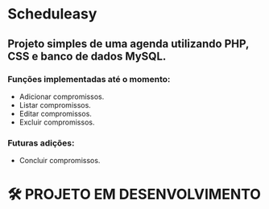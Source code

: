 # Scheduleasy
## Projeto simples de uma agenda  utilizando PHP, CSS e banco de dados MySQL.

### Funções implementadas até o momento:

 * Adicionar compromissos.
 * Listar compromissos.
 * Editar compromissos.
 * Excluir compromissos.

### Futuras adições:

 * Concluir compromissos.


# 🛠 PROJETO EM DESENVOLVIMENTO

